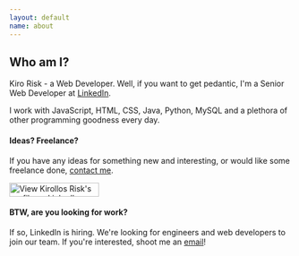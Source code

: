 ```yaml
---
layout: default
name: about
---
```


## Who am I?

Kiro Risk - a Web Developer.  Well, if you want to get pedantic, I'm a Senior Web Developer at [LinkedIn](http://www.linkedin.com/in/kirollos "Kiro Risk - LinkedIn profile").

I work with JavaScript, HTML, CSS, Java, Python, MySQL and a plethora of other programming goodness every day.

#### Ideas? Freelance?

If you have any ideas for something new and interesting, or would like some freelance done, <a href="mailto:kirollos@gmail.com">contact me</a>.

<a href="http://www.linkedin.com/in/kirollos">
  <img src="http://www.linkedin.com/img/webpromo/btn_viewmy_160x25.png" width="160" height="25" border="0" alt="View Kirollos Risk's profile on LinkedIn">
</a>

#### BTW, are you looking for work?

If so, LinkedIn is hiring.  We're looking for engineers and web developers to join our team.  If you're interested, shoot me an <a href="mailto:kirollos@gmail.com">email</a>!